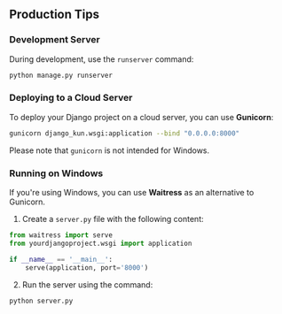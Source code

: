## Production Tips
### Development Server

During development, use the `runserver` command:

```bash
python manage.py runserver
```

### Deploying to a Cloud Server

To deploy your Django project on a cloud server, you can use **Gunicorn**:

```bash
gunicorn django_kun.wsgi:application --bind "0.0.0.0:8000"
```

Please note that `gunicorn` is not intended for Windows.

### Running on Windows

If you're using Windows, you can use **Waitress** as an alternative to Gunicorn. 

1. Create a `server.py` file with the following content:

```python
from waitress import serve
from yourdjangoproject.wsgi import application

if __name__ == '__main__':
    serve(application, port='8000')
```

2. Run the server using the command:

```cmd
python server.py
```


